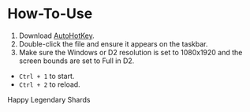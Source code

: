 # How-To-Use

1. Download [AutoHotKey](https://www.autohotkey.com/download/ahk-v2.exe).
2. Double-click the file and ensure it appears on the taskbar.
3. Make sure the Windows or D2 resolution is set to 1080x1920 and the screen bounds are set to Full in D2.

- `Ctrl + 1` to start.
- `Ctrl + 2` to reload.

Happy Legendary Shards
